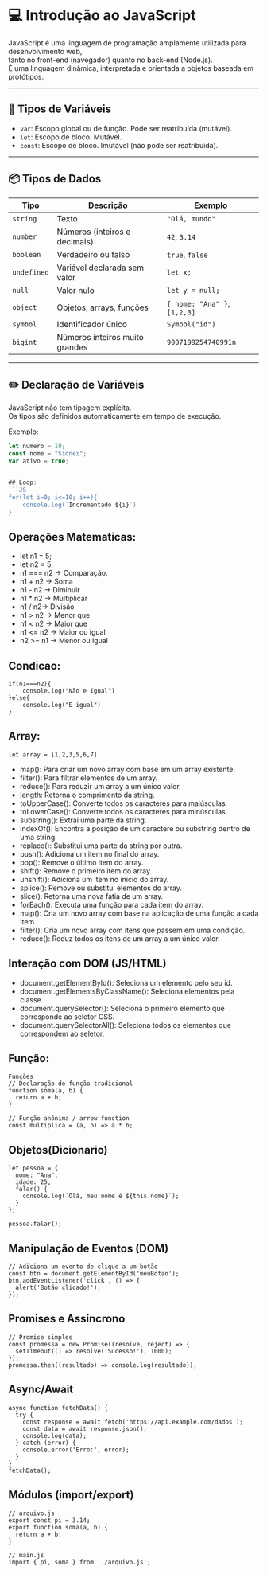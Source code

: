 # 💻 Introdução ao JavaScript

JavaScript é uma linguagem de programação amplamente utilizada para desenvolvimento web,  
tanto no front-end (navegador) quanto no back-end (Node.js).  
É uma linguagem dinâmica, interpretada e orientada a objetos baseada em protótipos.

---

## 🧩 Tipos de Variáveis

- `var`: Escopo global ou de função. Pode ser reatribuída (mutável).  
- `let`: Escopo de bloco. Mutável.  
- `const`: Escopo de bloco. Imutável (não pode ser reatribuída).

---

## 📦 Tipos de Dados

| Tipo       | Descrição                         | Exemplo                  |
|------------|----------------------------------|--------------------------|
| `string`   | Texto                            | `"Olá, mundo"`           |
| `number`   | Números (inteiros e decimais)    | `42`, `3.14`             |
| `boolean`  | Verdadeiro ou falso              | `true`, `false`          |
| `undefined`| Variável declarada sem valor     | `let x;`                 |
| `null`     | Valor nulo                       | `let y = null;`          |
| `object`   | Objetos, arrays, funções         | `{ nome: "Ana" }`, `[1,2,3]` |
| `symbol`   | Identificador único              | `Symbol("id")`           |
| `bigint`   | Números inteiros muito grandes   | `9007199254740991n`      |

---

## ✏️ Declaração de Variáveis

JavaScript não tem tipagem explícita.  
Os tipos são definidos automaticamente em tempo de execução.

Exemplo:
```js
let numero = 10;
const nome = "Sidnei";
var ativo = true;


## Loop: 
```JS
for(let i=0; i<=10; i++){
    console.log(`Incrementado ${i}`)
}
```
## Operações Matematicas:

- let n1 = 5;
- let n2 = 5;
- n1 === n2 -> Comparação.
- n1 + n2 -> Soma
- n1 - n2 -> Diminuir
- n1 * n2 -> Multiplicar
- n1 / n2-> Divisão
- n1 > n2 -> Menor que
- n1 < n2 -> Maior que
- n1 <= n2 -> Maior ou igual
- n2 >= n1 -> Menor ou igual 

## Condicao:
```JS
if(n1===n2){
    console.log("Não e Igual")
}else{
    console.log("E igual")
}
```
## Array:
```JS
let array = [1,2,3,5,6,7]
```
- map(): Para criar um novo array com base em um array existente.
- filter(): Para filtrar elementos de um array.
- reduce(): Para reduzir um array a um único valor.
- length: Retorna o comprimento da string.
- toUpperCase(): Converte todos os caracteres para maiúsculas.
- toLowerCase(): Converte todos os caracteres para minúsculas.
- substring(): Extrai uma parte da string.
- indexOf(): Encontra a posição de um caractere ou substring dentro de uma string.
- replace(): Substitui uma parte da string por outra.
- push(): Adiciona um item no final do array.
- pop(): Remove o último item do array.
- shift(): Remove o primeiro item do array.
- unshift(): Adiciona um item no início do array.
- splice(): Remove ou substitui elementos do array.
- slice(): Retorna uma nova fatia de um array.
- forEach(): Executa uma função para cada item do array.
- map(): Cria um novo array com base na aplicação de uma função a cada item.
- filter(): Cria um novo array com itens que passem em uma condição.
- reduce(): Reduz todos os itens de um array a um único valor.


## Interação com DOM (JS/HTML)
- document.getElementById(): Seleciona um elemento pelo seu id.
- document.getElementsByClassName(): Seleciona elementos pela classe.
- document.querySelector(): Seleciona o primeiro elemento que corresponde ao seletor CSS.
- document.querySelectorAll(): Seleciona todos os elementos que correspondem ao seletor.

## Função:
```JS
Funções
// Declaração de função tradicional
function soma(a, b) {
  return a + b;
}

// Função anônima / arrow function
const multiplica = (a, b) => a * b;
```

## Objetos(Dicionario)
```JS
let pessoa = {
  nome: "Ana",
  idade: 25,
  falar() {
    console.log(`Olá, meu nome é ${this.nome}`);
  }
};

pessoa.falar();
```

## Manipulação de Eventos (DOM)
```JS
// Adiciona um evento de clique a um botão
const btn = document.getElementById('meuBotao');
btn.addEventListener('click', () => {
  alert('Botão clicado!');
});
```

## Promises e Assíncrono
```JS
// Promise simples
const promessa = new Promise((resolve, reject) => {
  setTimeout(() => resolve('Sucesso!'), 1000);
});
promessa.then((resultado) => console.log(resultado));
```

## Async/Await
```JS
async function fetchData() {
  try {
    const response = await fetch('https://api.example.com/dados');
    const data = await response.json();
    console.log(data);
  } catch (error) {
    console.error('Erro:', error);
  }
}
fetchData();
```

## Módulos (import/export)
```JS
// arquivo.js
export const pi = 3.14;
export function soma(a, b) {
  return a + b;
}

// main.js
import { pi, soma } from './arquivo.js';
```

